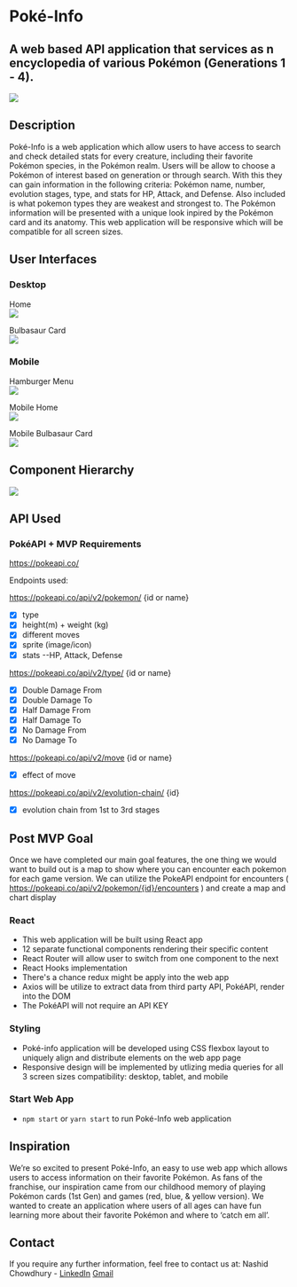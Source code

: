 # Poké-Info

## A web based API application that services as n encyclopedia of various Pokémon (Generations 1 - 4). 
<img src="https://upload.wikimedia.org/wikipedia/commons/9/98/International_Pok%C3%A9mon_logo.svg"/>

## Description

Poké-Info is a web application which allow users to have access to search and check detailed stats for every creature, including their favorite Pokémon species, in the Pokémon realm. Users will be allow to choose a Pokémon of interest based on generation or through search. With this they can  gain information in the following criteria: Pokémon name, number, evolution stages, type, and stats for HP, Attack, and Defense. Also included is what pokemon types they are weakest and strongest to.  The Pokémon information will be presented with a unique look inpired by the Pokémon card and its anatomy. This web application will be responsive which will be compatible for all screen sizes. 



## User Interfaces
### Desktop
Home<br>
<img src=Home.png/>

Bulbasaur Card<br>
<img src=Bulbasaur.png/>

### Mobile 
Hamburger Menu<br>
<img src="Mobile Menu.png"/>

Mobile Home<br>
<img src="Mobile Home.png"/>

Mobile Bulbasaur Card <br>
<img src="Mobile Bulbasaur.png"/>

## Component Hierarchy
<img src=Component_Hierarchy.png/>

## API Used

### PokéAPI + MVP Requirements

https://pokeapi.co/

Endpoints used: <br>

https://pokeapi.co/api/v2/pokemon/ {id or name}<br>
- [x] type
- [x] height(m) + weight (kg) 
- [x] different moves 
- [x] sprite (image/icon)  
- [x] stats --HP, Attack, Defense

https://pokeapi.co/api/v2/type/ {id or name}<br>
- [x] Double Damage From
- [x] Double Damage To 
- [x] Half Damage From 
- [x] Half Damage To
- [x] No Damage From
- [x] No Damage To 

https://pokeapi.co/api/v2/move {id or name} <br>
- [x] effect of move 

https://pokeapi.co/api/v2/evolution-chain/ {id} <br> 
- [x] evolution chain from 1st to 3rd stages


## Post MVP Goal

Once we have completed our main goal features, the one thing we would want to build out is a map to show where you can encounter each pokemon for each game version. 
We can utilize the PokeAPI endpoint for encounters ( https://pokeapi.co/api/v2/pokemon/{id}/encounters ) and create a map and chart display 

### React
- This web application will be built using React app
- 12 separate functional components rendering their specific content
- React Router will allow user to switch from one component to the next
- React Hooks implementation
- There's a chance redux might be apply into the web app
- Axios will be utilize to extract data from third party API, PokéAPI, render into the DOM
- The PokéAPI will not require an API KEY

### Styling
- Poké-info application will be developed using CSS flexbox layout to uniquely align and distribute elements on the web app page
- Responsive design will be implemented by utlizing media queries for all 3 screen sizes compatibility: desktop, tablet, and mobile

### Start Web App
- `npm start` or `yarn start` to run Poké-Info web application

## Inspiration
We’re so excited to present Poké-Info, an easy to use web app which allows users to access information on their favorite Pokémon. As fans of the franchise, our inspiration came from our childhood memory of playing Pokémon cards (1st Gen) and games (red, blue, & yellow version). We wanted to create an application where users of all ages can have fun learning more about their favorite Pokémon and where to ‘catch em all’.

## Contact
If you require any further information, feel free to contact us at:
Nashid Chowdhury - [LinkedIn](https://www.linkedin.com/in/nashidc/) [Gmail](nash.chowdhury@gmail.com)

